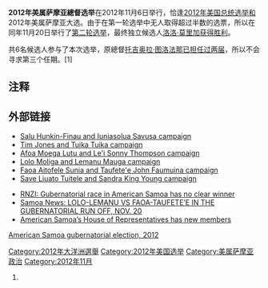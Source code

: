 **2012年美属萨摩亚總督选举**在2012年11月6日举行，恰逢[2012年美国总统选举和](https://zh.wikipedia.org/wiki/2012年美国总统选举 "wikilink")2012年美属萨摩亚大选。由于在第一轮选举中无人取得超过半数的选票，所以在同年11月20日举行了[第二轮选举](../Page/两轮选举制.md "wikilink")，最终独立候选人[洛洛·莫里加获得胜利](https://zh.wikipedia.org/wiki/洛洛·莫里加 "wikilink")。

共6名候选人参与了本次选举，原總督[托吉奥拉·图洛法那已担任过两届](https://zh.wikipedia.org/wiki/托吉奥拉·图洛法那 "wikilink")，所以不会寻求第三个任期。\[1\]

## 注释

## 外部链接

  - [Salu Hunkin-Finau and Iuniasolua Savusa
    campaign](https://web.archive.org/web/20121021043620/http://www.saluandsavusa2012.com/)
  - [Tim Jones and Tuika Tuika
    campaign](https://web.archive.org/web/20121022084408/http://timjones4governor.com/)
  - [Afoa Moega Lutu and Le'i Sonny Thompson
    campaign](https://web.archive.org/web/20121021011324/http://www.afoalei.com/)
  - [Lolo Moliga and Lemanu Mauga
    campaign](https://web.archive.org/web/20121021034451/http://www.loloandlemanu.com/)
  - [Faoa Aitofele Sunia and Taufete'e John Faumuina
    campaign](https://archive.is/20130123092755/http://www.faoataufetee.com/index.html)
  - [Save Liuato Tuitele and Sandra King Young
    campaign](https://web.archive.org/web/20121103000941/http://saveandsandra2012.com/)

<!-- end list -->

  - [RNZI: Gubernatorial race in American Samoa has no clear
    winner](http://www.rnzi.com/pages/news.php?op=read&id=72076)
  - [Samoa News: LOLO-LEMANU VS FAOA-TAUFETE’E IN THE GUBERNATORIAL RUN
    OFF,
    NOV. 20](https://web.archive.org/web/20131025010220/http://samoanews.com/?q=node%2F53850)
  - [American Samoa’s House of Representatives has new
    members](http://www.rnzi.com/pages/news.php?op=read&id=72078)

[American Samoa gubernatorial election,
2012](https://zh.wikipedia.org/wiki/en:American_Samoa_gubernatorial_election,_2012 "wikilink")

[Category:2012年大洋洲選舉](https://zh.wikipedia.org/wiki/Category:2012年大洋洲選舉 "wikilink")
[Category:2012年美国选举](https://zh.wikipedia.org/wiki/Category:2012年美国选举 "wikilink")
[Category:美属萨摩亚政治](https://zh.wikipedia.org/wiki/Category:美属萨摩亚政治 "wikilink")
[Category:2012年11月](https://zh.wikipedia.org/wiki/Category:2012年11月 "wikilink")

1.
